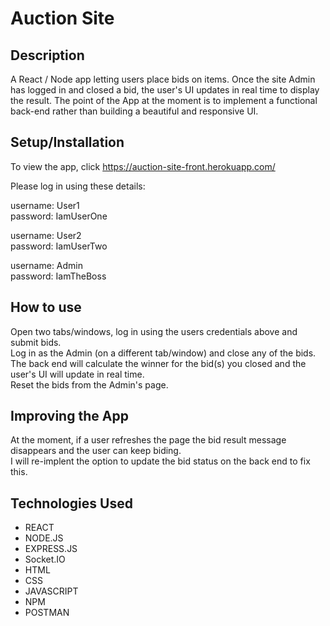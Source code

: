 # Auction Site
 

## Description
A React / Node app letting users place bids on items. Once the site Admin has logged in and closed a bid, the user's UI updates in real time to display the result.
The point of the App at the moment is to implement a functional back-end rather than building a beautiful and responsive UI.

## Setup/Installation
To view the app, click https://auction-site-front.herokuapp.com/

Please log in using these details: 

username: User1<br />
password: IamUserOne

username: User2<br />
password: IamUserTwo 

username: Admin<br />
password: IamTheBoss 


## How to use
Open two tabs/windows, log in using the users credentials above and submit bids.<br />
Log in as the Admin (on a different tab/window) and close any of the bids.<br />
The back end will calculate the winner for the bid(s) you closed and the user's UI will update in real time.<br />
Reset the bids from the Admin's page. 


## Improving the App
At the moment, if a user refreshes the page the bid result message disappears and the user can keep biding. <br />
I will re-implent the option to update the bid status on the back end to fix this. 


## Technologies Used
* REACT
* NODE.JS
* EXPRESS.JS
* Socket.IO
* HTML
* CSS
* JAVASCRIPT
* NPM
* POSTMAN
